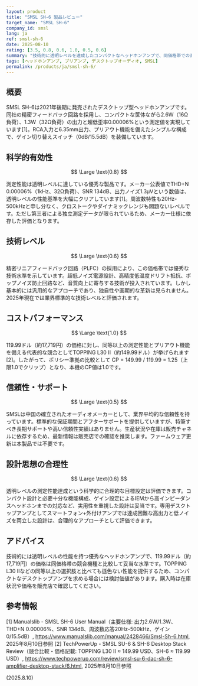 ```yaml
---
layout: product
title: "SMSL SH-6 製品レビュー"
target_name: "SMSL SH-6"
company_id: smsl
lang: ja
ref: smsl-sh-6
date: 2025-08-10
rating: [3.5, 0.8, 0.6, 1.0, 0.5, 0.6]
summary: "技術的に透明レベルを達成したコンパクトなヘッドホンアンプで、同価格帯での高いコストパフォーマンスが魅力"
tags: [ヘッドホンアンプ, プリアンプ, デスクトップオーディオ, SMSL]
permalink: /products/ja/smsl-sh-6/
---
```


## 概要

SMSL SH-6は2021年後期に発売されたデスクトップ型ヘッドホンアンプです。同社の精密フィードバック回路を採用し、コンパクトな筐体ながら2.6W（16Ω負荷）、1.3W（32Ω負荷）の出力と超低歪率0.00006%という測定値を実現しています[1]。RCA入力と6.35mm出力、プリアウト機能を備えたシンプルな構成で、ゲイン切り替えスイッチ（0dB/15.5dB）を装備しています。

## 科学的有効性

$$ \Large \text{0.8} $$

測定性能は透明レベルに達している優秀な製品です。メーカー公表値でTHD+N 0.00006%（1kHz、32Ω負荷）、SNR 134dB、出力ノイズ1.3µVという数値は、透明レベルの性能基準を大幅にクリアしています[1]。周波数特性も20Hz-500kHzと申し分なく、クロストークやダイナミックレンジも問題ないレベルです。ただし第三者による独立測定データが限られているため、メーカー仕様に依存した評価となります。

## 技術レベル

$$ \Large \text{0.6} $$

精密リニアフィードバック回路（PLFC）の採用により、この価格帯では優秀な技術水準を示しています。超低ノイズ電源設計、高精度低温度ドリフト抵抗、ポップノイズ防止回路など、音質向上に寄与する技術が投入されています。しかし基本的には汎用的なアプローチであり、独自性や画期的な革新は見られません。2025年現在では業界標準的な技術レベルと評価されます。

## コストパフォーマンス

$$ \Large \text{1.0} $$

119.99ドル（約17,719円）の価格に対し、同等以上の測定性能とプリアウト機能を備える代表的な競合としてTOPPING L30 II（約149.99ドル）が挙げられます[2]。したがって、ポリシー準拠の比較として CP = 149.99 / 119.99 = 1.25（上限1.0でクリップ）となり、本機のCP値は1.0です。

## 信頼性・サポート

$$ \Large \text{0.5} $$

SMSLは中国の確立されたオーディオメーカーとして、業界平均的な信頼性を持っています。標準的な保証期間とアフターサポートを提供していますが、特筆すべき長期サポートや高い信頼性実績はありません。生産状況や在庫は販売チャネルに依存するため、最新情報は販売店での確認を推奨します。ファームウェア更新は本製品では不要です。

## 設計思想の合理性

$$ \Large \text{0.6} $$

透明レベルの測定性能達成という科学的に合理的な目標設定は評価できます。コンパクト設計と必要十分な機能構成、ゲイン設定によるIEMから高インピーダンスヘッドホンまでの対応など、実用性を重視した設計は妥当です。専用デスクトップアンプとしてスマートフォン+外付けアンプでは達成困難な高出力と低ノイズを両立した設計は、合理的なアプローチとして評価できます。

## アドバイス

技術的には透明レベルの性能を持つ優秀なヘッドホンアンプで、119.99ドル（約17,719円）の価格は同価格帯の競合機種と比較して妥当な水準です。TOPPING L30 IIなどの同等以上の選択肢と比べても遜色ない性能を提供するため、コンパクトなデスクトップアンプを求める場合には検討価値があります。購入時は在庫状況や価格を販売店で確認してください。

## 参考情報

[1] Manualslib - SMSL SH-6 User Manual（主要仕様: 出力2.6W/1.3W、THD+N 0.00006%、SNR 134dB、周波数応答20Hz-500kHz、ゲイン0/15.5dB）, https://www.manualslib.com/manual/2428466/Smsl-Sh-6.html, 2025年8月10日参照
[2] TechPowerUp - SMSL SU-6 & SH-6 Desktop Stack Review（競合比較・価格記載: TOPPING L30 II ≈ 149.99 USD、SH-6 ≈ 119.99 USD）, https://www.techpowerup.com/review/smsl-su-6-dac-sh-6-amplifier-desktop-stack/6.html, 2025年8月10日参照

(2025.8.10)